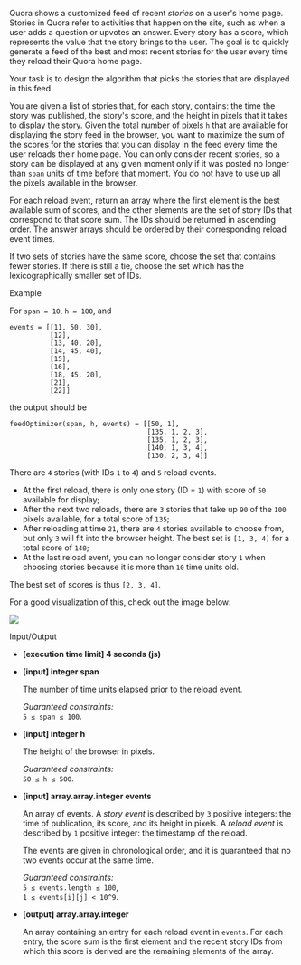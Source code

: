 
Quora shows a customized feed of recent  _stories_  on a user's home page. Stories in Quora refer to activities that happen on the site, such as when a user adds a question or upvotes an answer. Every story has a score, which represents the value that the story brings to the user. The goal is to quickly generate a feed of the best and most recent stories for the user every time they reload their Quora home page.

Your task is to design the algorithm that picks the stories that are displayed in this feed.

You are given a list of stories that, for each story, contains: the time the story was published, the story's score, and the height in pixels that it takes to display the story. Given the total number of pixels  `h`  that are available for displaying the story feed in the browser, you want to maximize the sum of the scores for the stories that you can display in the feed every time the user reloads their home page. You can only consider recent stories, so a story can be displayed at any given moment only if it was posted no longer than  `span`  units of time before that moment. You do not have to use up all the pixels available in the browser.

For each reload event, return an array where the first element is the best available sum of scores, and the other elements are the set of story IDs that correspond to that score sum. The IDs should be returned in ascending order. The answer arrays should be ordered by their corresponding reload event times.

If two sets of stories have the same score, choose the set that contains fewer stories. If there is still a tie, choose the set which has the  lexicographically smaller  set of IDs.

Example

For  `span = 10`,  `h = 100`, and

```
events = [[11, 50, 30], 
          [12],
          [13, 40, 20],
          [14, 45, 40],
          [15],
          [16],
          [18, 45, 20],
          [21],
          [22]]

```

the output should be

```
feedOptimizer(span, h, events) = [[50, 1],
                                  [135, 1, 2, 3],
                                  [135, 1, 2, 3],
                                  [140, 1, 3, 4],
                                  [130, 2, 3, 4]]

```

There are  `4`  stories (with IDs  `1`  to  `4`) and  `5`  reload events.

-   At the first reload, there is only one story (ID =  `1`) with score of  `50`  available for display;
-   After the next two reloads, there are  `3`  stories that take up  `90`  of the  `100`  pixels available, for a total score of  `135`;
-   After reloading at time  `21`, there are  `4`  stories available to choose from, but only  `3`  will fit into the browser height. The best set is  `[1, 3, 4]`  for a total score of  `140`;
-   At the last reload event, you can no longer consider story  `1`  when choosing stories because it is more than  `10`  time units old.

The best set of scores is thus  `[2, 3, 4]`.

For a good visualization of this, check out the image below:

![](https://codesignal.s3.amazonaws.com/tasks/feedOptimizer/img/example.png?_tm=1582018612823)

Input/Output

-   **[execution time limit] 4 seconds (js)**
    
-   **[input] integer span**
    
    The number of time units elapsed prior to the reload event.
    
    _Guaranteed constraints:_  
    `5 ≤ span ≤ 100`.
    
-   **[input] integer h**
    
    The height of the browser in pixels.
    
    _Guaranteed constraints:_  
    `50 ≤ h ≤ 500`.
    
-   **[input] array.array.integer events**
    
    An array of events. A  _story event_  is described by  `3`  positive integers: the time of publication, its score, and its height in pixels. A  _reload event_  is described by  `1`  positive integer: the timestamp of the reload.
    
    The events are given in chronological order, and it is guaranteed that no two events occur at the same time.
    
    _Guaranteed constraints:_  
    `5 ≤ events.length ≤ 100`,  
    `1 ≤ events[i][j] < 10^9`.
    
-   **[output] array.array.integer**
    
    An array containing an entry for each reload event in  `events`. For each entry, the score sum is the first element and the recent story IDs from which this score is derived are the remaining elements of the array.
